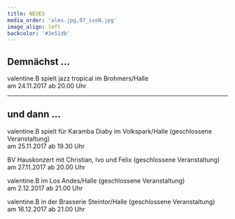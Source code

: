 ```yaml
---
title: NEUES
media_order: 'alex.jpg,07_ivoN.jpg'
image_align: left
backcolor: '#3e51db'
---
```


## **Demnächst …**
valentine.B spielt jazz tropical im Brohmers/Halle<br>am 24.11.2017 ab 20.00 Uhr

---

## **und dann …**
valentine.B spielt für Karamba Diaby im Volkspark/Halle (geschlossene Veranstaltung)<br>am 25.11.2017 ab 19.30 Uhr

BV Hauskonzert mit Christian, Ivo und Felix (geschlossene Veranstaltung)<br>am 27.11.2017 ab 20.00 Uhr

valentine.B im Los Andes/Halle (geschlossene Veranstaltung)<br>am 2.12.2017 ab 21.00 Uhr

valentine.B in der Brasserie Steintor/Halle (geschlossene Veranstaltung)<br>am 16.12.2017 ab 21.00 Uhr